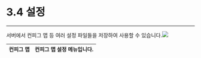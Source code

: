 # 3.4 설정

---

서버에서 컨피그 맵 등 여러 설정 파일들을 저장하여 사용할 수 있습니다.![](/assets/v2.1컨피그맵.png)

| 컨피그 맵 | 컨피그 맵 설정 메뉴입니다. |
| :---: | :--- |





